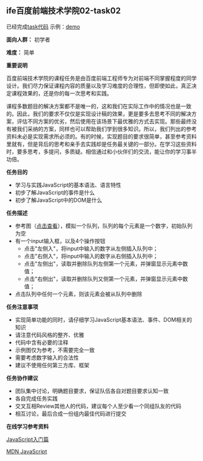 
## ife百度前端技术学院02-task02 ##

已经完成[task代码](https://github.com/wangzhengya/ife_MoonWalker/tree/master/2_task17)
示例：[demo](http://wangzhengya.github.io/ife_MoonWalker/2_task17/index.html)

**面向人群：**
    初学者

**难度：**
    简单

**重要说明**

百度前端技术学院的课程任务是由百度前端工程师专为对前端不同掌握程度的同学设计。我们尽力保证课程内容的质量以及学习难度的合理性，但即使如此，真正决定课程效果的，还是你的每一次思考和实践。

课程多数题目的解决方案都不是唯一的，这和我们在实际工作中的情况也是一致的。因此，我们的要求不仅仅是实现设计稿的效果，更是要多去思考不同的解决方案，评估不同方案的优劣，然后使用在该场景下最优雅的方式去实现。那些最终没有被我们采纳的方案，同样也可以帮助我们学到很多知识。所以，我们列出的参考资料未必是实现需求所必须的。有的时候，实现题目的要求很简单，甚至参考资料里就有，但是背后的思考和亲手去实践却是任务最关键的一部分。在学习这些资料时，要多思考，多提问，多质疑。相信通过和小伙伴们的交流，能让你的学习事半功倍。

**任务目的**

* 学习与实践JavaScript的基本语法、语言特性
* 初步了解JavaScript的事件是什么
* 初步了解JavaScript中的DOM是什么

**任务描述**

* 参考图（[点击查看](http://wangzhengya.github.io/ife_MoonWalker/2_task18/task_1_18_1.jpg)），模拟一个队列，队列的每个元素是一个数字，初始队列为空
* 有一个input输入框，以及4个操作按钮
  * 点击"左侧入"，将input中输入的数字从左侧插入队列中；
  * 点击"右侧入"，将input中输入的数字从右侧插入队列中；
  * 点击"左侧出"，读取并删除队列左侧第一个元素，并弹窗显示元素中数值；
  * 点击"右侧出"，读取并删除队列又侧第一个元素，并弹窗显示元素中数值；
* 点击队列中任何一个元素，则该元素会被从队列中删除

**任务注意事项**

* 实现简单功能的同时，请仔细学习JavaScript基本语法、事件、DOM相关的知识
* 请注意代码风格的整齐、优雅
* 代码中含有必要的注释
* 示例图仅为参考，不需要完全一致
* 需要考虑数字输入的合法性
* 建议不使用任何第三方库、框架

**任务协作建议**

* 团队集中讨论，明确题目要求，保证队伍各自对题目要求认知一致
* 各自完成任务实践
* 交叉互相Review其他人的代码，建议每个人至少看一个同组队友的代码
* 相互讨论，最后合成一份组内最佳代码进行提交


**在线学习参考资料**

[JavaScript入门篇](http://www.imooc.com/view/36)

[MDN JavaScript](https://developer.mozilla.org/zh-CN/docs/Web/JavaScript)

